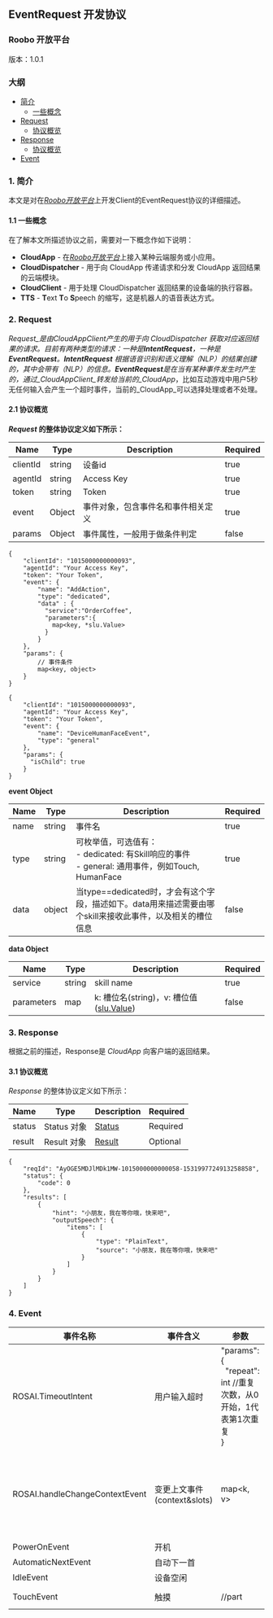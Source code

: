 ## EventRequest 开发协议

### Roobo 开放平台

版本：1.0.1

### 大纲

* [简介](#1-简介)
  * [一些概念](#11-一些概念)
* [Request](#2-request)
  * [协议概览](#21-协议概览)
* [Response](#3-response)
  * [协议概览](#31-协议概览)
* [Event](#4-event)

### 1. 简介

本文是对在[_Roobo开放平台_](https://ros.ai)上开发Client的EventRequest协议的详细描述。

#### 1.1 一些概念

在了解本文所描述协议之前，需要对一下概念作如下说明：

* **CloudApp** - 在[_Roobo开放平台_](https://ros.ai)上接入某种云端服务或小应用。
* **CloudDispatcher** - 用于向 CloudApp 传递请求和分发 CloudApp 返回结果的云端模块。
* **CloudClient** - 用于处理 CloudDispatcher 返回结果的设备端的执行容器。
* **TTS** - **T**ext **T**o **S**peech 的缩写，这是机器人的语音表达方式。

### 2. Request

_Request_是由CloudAppClient产生的用于向 CloudDispatcher 获取对应返回结果的请求。目前有两种类型的请求：一种是**IntentRequest**，一种是**EventRequest**。**IntentRequest** 根据语音识别和语义理解（_NLP_）的结果创建的，其中会带有（NLP）的信息。**EventRequest**是在当有某种事件发生时产生的，通过_CloudAppClient_转发给当前的_CloudApp_，比如互动游戏中用户5秒无任何输入会产生一个超时事件，当前的_CloudApp_可以选择处理或者不处理。

#### 2.1 协议概览

**_Request_ 的整体协议定义如下所示：**

| Name | Type | Description | Required |
| --- | --- | --- | --- |
| clientId | string | 设备id | true |
| agentId | string | Access Key | true |
| token | string | Token | true |
| event | Object | 事件对象，包含事件名和事件相关定义 | true |
| params | Object | 事件属性，一般用于做条件判定 | false |

```
{
    "clientId": "1015000000000093",
    "agentId": "Your Access Key",
    "token": "Your Token",
    "event": {
        "name": "AddAction",
        "type": "dedicated",
        "data" : {
          "service":"OrderCoffee",
          "parameters":{
            map<key, *slu.Value>
          }
        }
    },
    "params": {
        // 事件条件
        map<key, object>
    }
}
```
```
{
    "clientId": "1015000000000093",
    "agentId": "Your Access Key",
    "token": "Your Token",
    "event": {
        "name": "DeviceHumanFaceEvent",
        "type": "general"
    },
    "params": {
      "isChild": true
    }
}
```

**event Object**

| Name | Type | Description | Required |
| --- | --- | --- | --- |
| name | string | 事件名 | true |
| type | string | 可枚举值，可选值有：<br>- dedicated: 有Skill响应的事件 <br>- general: 通用事件，例如Touch, HumanFace | true |
| data | object | 当type==dedicated时，才会有这个字段，描述如下。data用来描述需要由哪个skill来接收此事件，以及相关的槽位信息 | false |

**data Object**

| Name | Type | Description | Required |
| --- | --- | --- | --- |
| service | string | skill name | true |
| parameters | map | k: 槽位名(string)，v: 槽位值([slu.Value][03272349]) | false |

  [03272349]: https://github.com/roobo/docs/blob/master/Bot/3-ApiReference/rosai-skills-development-protocol.md#system-object "slu.Value"

### 3. Response

根据之前的描述，Response是 _CloudApp_ 向客户端的返回结果。

#### 3.1 协议概览

_Response_ 的整体协议定义如下所示：

| Name | Type | Description | Required |
| --- | --- | --- | --- |
| status | Status 对象 | [Status](status.md) | Required |
| result | Result 对象 | [Result](rosai-skills-development-protocol.md#results-array) | Optional |


```
{
    "reqId": "AyOGE5MDJlMDk1MW-1015000000000058-1531997724913258858",
    "status": {
        "code": 0
    },
    "results": [
        {
            "hint": "小朋友，我在等你哦，快来吧",
            "outputSpeech": {
                "items": [
                    {
                        "type": "PlainText",
                        "source": "小朋友，我在等你哦，快来吧"
                    }
                ]
            }
        }
    ]
}
```

### 4. Event

| 事件名称 | 事件含义 | 参数 | 举例 | deprecated |
| --- | --- | --- | --- | --- |
| ROSAI.TimeoutIntent | 用户输入超时 | "params": {<br>&nbsp;&nbsp;"repeat": int //重复次数，从0开始，1代表第1次重复<br>} | "params": {<br>&nbsp;&nbsp;"repeat": 1<br>} | false |
| ROSAI.handleChangeContextEvent | 变更上文事件(context&slots) | map<k, v> | "params":<br>{<br>&nbsp;&nbsp;"artist":["周杰伦"],<br>&nbsp;&nbsp;"name":["龙卷风"]<br>} | false |
| PowerOnEvent | 开机 | | | true |
| AutomaticNextEvent | 自动下一首 | | | true |
| IdleEvent | 设备空闲 | | | true |
| TouchEvent | 触摸 | //part | //Head //Ear | true |
